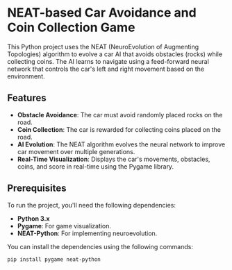 # NEAT-based Car Avoidance and Coin Collection Game

This Python project uses the NEAT (NeuroEvolution of Augmenting Topologies) algorithm to evolve a car AI that avoids obstacles (rocks) while collecting coins. The AI learns to navigate using a feed-forward neural network that controls the car's left and right movement based on the environment.

## Features
- **Obstacle Avoidance**: The car must avoid randomly placed rocks on the road.
- **Coin Collection**: The car is rewarded for collecting coins placed on the road.
- **AI Evolution**: The NEAT algorithm evolves the neural network to improve car movement over multiple generations.
- **Real-Time Visualization**: Displays the car's movements, obstacles, coins, and score in real-time using the Pygame library.

## Prerequisites

To run the project, you'll need the following dependencies:

- **Python 3.x**
- **Pygame**: For game visualization.
- **NEAT-Python**: For implementing neuroevolution.

You can install the dependencies using the following commands:

```bash
pip install pygame neat-python
